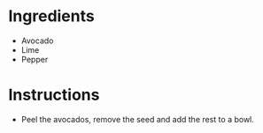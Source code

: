 # Ingredients
- Avocado
- Lime
- Pepper
# Instructions 
- Peel the avocados, remove the seed and add the rest to a bowl.
